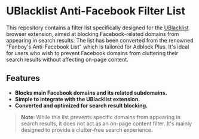 # UBlacklist Anti-Facebook Filter List

This repository contains a filter list specifically designed for the [UBlacklist](https://github.com/iorate/uBlacklist) browser extension, aimed at blocking Facebook-related domains from appearing in search results. The list has been converted from the renowned "Fanboy's Anti-Facebook List" which is tailored for Adblock Plus. It's ideal for users who wish to prevent Facebook domains from cluttering their search results without affecting on-page content.

## Features
- **Blocks main Facebook domains and its related subdomains.**
- **Simple to integrate with the UBlacklist extension.**
- **Converted and optimized for search result blocking.**

> **Note**: While this list prevents specific domains from appearing in search results, it does not act as an on-page content filter. It's mainly designed to provide a clutter-free search experience.
